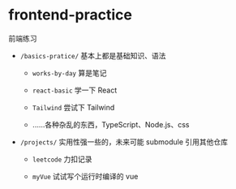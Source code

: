 # frontend-practice

前端练习

+ `/basics-pratice/` 基本上都是基础知识、语法

    - `works-by-day` 算是笔记

    - `react-basic` 学一下 React

    - `Tailwind` 尝试下 Tailwind

    - ......各种杂乱的东西，TypeScript、Node.js、css

+ `/projects/` 实用性强一些的，未来可能 submodule 引用其他仓库

    - `leetcode`  力扣记录

    - `myVue`  试试写个运行时编译的 vue
